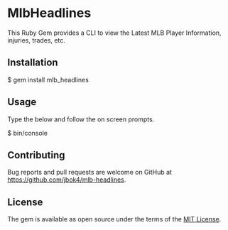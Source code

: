 # MlbHeadlines

This Ruby Gem provides a CLI to view the Latest MLB Player Information, injuries, trades, etc.



## Installation

$ gem install mlb_headlines

## Usage

Type the below and follow the on screen prompts.

$ bin/console

## Contributing

Bug reports and pull requests are welcome on GitHub at https://github.com/jbok4/mlb-headlines.


## License

The gem is available as open source under the terms of the [MIT License](http://opensource.org/licenses/MIT).

